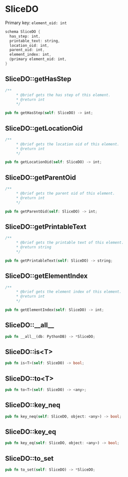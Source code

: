 # SliceDO

Primary key: `element_oid: int`

```rust
schema SliceDO {
  has_step: int,
  printable_text: string,
  location_oid: int,
  parent_oid: int,
  element_index: int,
  @primary element_oid: int,
}
```
## SliceDO::getHasStep

```rust
/**
     * @brief gets the has step of this element.
     * @return int
     */
```
```rust
pub fn getHasStep(self: SliceDO) -> int;
```
## SliceDO::getLocationOid

```rust
/**
     * @brief gets the location oid of this element.
     * @return int
     */
```
```rust
pub fn getLocationOid(self: SliceDO) -> int;
```
## SliceDO::getParentOid

```rust
/**
     * @brief gets the parent oid of this element.
     * @return int
     */
```
```rust
pub fn getParentOid(self: SliceDO) -> int;
```
## SliceDO::getPrintableText

```rust
/**
     * @brief gets the printable text of this element.
     * @return string
     */
```
```rust
pub fn getPrintableText(self: SliceDO) -> string;
```
## SliceDO::getElementIndex

```rust
/**
     * @brief gets the element index of this element.
     * @return int
     */
```
```rust
pub fn getElementIndex(self: SliceDO) -> int;
```
## SliceDO::\_\_all\_\_

```rust
pub fn __all__(db: PythonDB) -> *SliceDO;
```
## SliceDO::is\<T\>

```rust
pub fn is<T>(self: SliceDO) -> bool;
```
## SliceDO::to\<T\>

```rust
pub fn to<T>(self: SliceDO) -> <any>;
```
## SliceDO::key\_neq

```rust
pub fn key_neq(self: SliceDO, object: <any>) -> bool;
```
## SliceDO::key\_eq

```rust
pub fn key_eq(self: SliceDO, object: <any>) -> bool;
```
## SliceDO::to\_set

```rust
pub fn to_set(self: SliceDO) -> *SliceDO;
```
